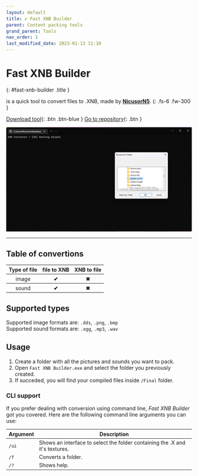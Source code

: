 ```yaml
---
layout: default
title: ✔ Fast XNB Builder
parent: Content packing tools
grand_parent: Tools
nav_order: 1
last_modified_date: 2023-01-13 11:10
---
```


# Fast XNB Builder 
{: #fast-xnb-builder .title }

is a quick tool to convert files to .XNB, made by [**NicusorN5**](https://github.com/NicusorN5).
{: .fs-6 .fw-300 }

[Download tool](https://github.com/Phoenixx19/Fast-XNB-Builder/releases/latest){: .btn .btn-blue }
[Go to repository](https://github.com/NicusorN5/Fast-XNB-Builder){: .btn }

![Preview](/images/FastXNBConverter.png)

---

## Table of convertions

<table>
    <thead>
        <tr>
            <th>Type of file</th>
            <th>file to XNB</th>
            <th>XNB to file</th>
        </tr>
    </thead>
    <tbody>
        <tr>
            <th style="font-weight: normal;">image</th>
            <th class="label-green">✔</th>
            <th class="label-red">✖</th>
        </tr>
        <tr>
            <th style="font-weight: normal;">sound</th>
            <th class="label-green">✔</th>
            <th class="label-red">✖</th>
        </tr>
    </tbody>
</table>

## Supported types

Supported image formats are: `.dds`, `.png`, `.bmp`<br>
Supported sound formats are: `.ogg`, `.mp3`, `.wav`

## Usage

1. Create a folder with all the pictures and sounds you want to pack.
2. Open `Fast XNB Builder.exe` and select the folder you previously created.
3. If succeded, you will find your compiled files inside `/Final` folder.

### CLI support

If you prefer dealing with conversion using command line, *Fast XNB Builder* got you covered. Here are the following command line arguments you can use:

|Argument|Description|
|---|---|
|`/ui`|Shows an interface to select the folder containing the .X and it's textures.|
|`/f`|Converts a folder.|
|`/?`|Shows help.|